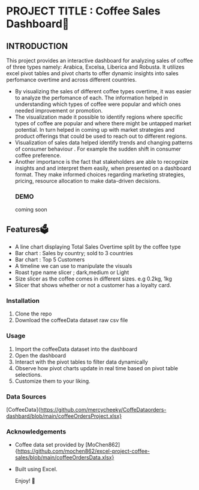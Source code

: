# PROJECT TITLE : Coffee Sales Dashboard🧋

## INTRODUCTION
This project provides an interactive dashboard for analyzing sales of coffee of three types namely: Arabica, Excelsa, Liberica and Robusta. It utilizes excel pivot tables and pivot charts to offer dynamic insights into sales perfomance overtime and across different countries.
- By visualizing the sales of different coffee types overtime, it was easier to analyze the perfomance of each. The information helped in understanding which types of coffee were popular and which ones needed improvement or promotion.
- The visualization made it possible to identify regions where specific types of coffee are popular and where there might be untapped market potential. In turn helped in coming up with market strategies and product offerings that could be used to reach out to different regions.
- Visualization of sales data helped identify trends and changing patterns of consumer behaviour . For example the sudden shift in consumer coffee preference.
- Another importance is the fact that stakeholders are able to recognize insights and and interpret them easily, when presented on a dashboard format. They make informed choices regarding marketing strategies, pricing, resource allocation to make data-driven decisions.
  ### DEMO
  coming soon
## Features🗳️
- A line chart displaying Total Sales Overtime split by the coffee type
- Bar chart : Sales by country; sold to 3 countries
- Bar chart : Top 5 Customers
- A timeline we can use to manipulate the visuals
- Roast type name slicer ; dark,medium or Light
- Size slicer as the coffee comes in different sizes. e.g 0.2kg, 1kg
- Slicer that shows whether or not a customer has a loyalty card.
### Installation
1. Clone the repo
2. Download the coffeeData dataset raw csv file

### Usage
1. Import the coffeeData dataset into the dashboard
2. Open the dashboard
3. Interact with the pivot tables to filter data dynamically
4. Observe how pivot charts update in real time based on pivot table selections.
5. Customize them to your liking.
### Data Sources
[CoffeeData]{https://github.com/mercycheeky/CoffeDataorders-dashbard/blob/main/coffeeOrdersProject.xlsx}

### Acknowledgements
- Coffee data set provided by [MoChen862]{https://github.com/mochen862/excel-project-coffee-sales/blob/main/coffeeOrdersData.xlsx}
- Built using Excel.

  Enjoy!  💙
  
